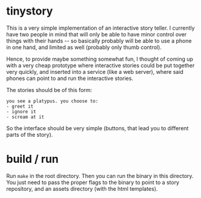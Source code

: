 # tinystory

This is a very simple implementation of an interactive story teller. I
currently have two people in mind that will only be able to have minor
control over things with their hands -- so basically probably will be
able to use a phone in one hand, and limited as well (probably only
thumb control).

Hence, to provide maybe something somewhat fun, I thought of coming up
with a very cheap prototype where interactive stories could be put
together very quickly, and inserted into a service (like a web
server), where said phones can point to and run the interactive
stories.

The stories should be of this form:

```
you see a platypus. you choose to:
- greet it
- ignore it
- scream at it
```

So the interface should be very simple (buttons, that lead you to
different parts of the story).

# build / run

Run `make` in the root directory. Then you can run the binary in this
directory. You just need to pass the proper flags to the binary to
point to a story repository, and an assets directory (with the html
templates).
